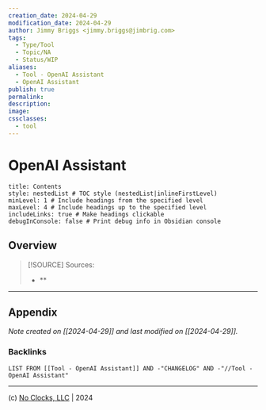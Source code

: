 ```yaml
---
creation_date: 2024-04-29
modification_date: 2024-04-29
author: Jimmy Briggs <jimmy.briggs@jimbrig.com>
tags:
  - Type/Tool
  - Topic/NA
  - Status/WIP
aliases:
  - Tool - OpenAI Assistant
  - OpenAI Assistant
publish: true
permalink:
description:
image:
cssclasses:
  - tool
---
```



# OpenAI Assistant

```table-of-contents
title: Contents 
style: nestedList # TOC style (nestedList|inlineFirstLevel)
minLevel: 1 # Include headings from the specified level
maxLevel: 4 # Include headings up to the specified level
includeLinks: true # Make headings clickable
debugInConsole: false # Print debug info in Obsidian console
```

## Overview

> [!SOURCE] Sources:
> - **

***

## Appendix

*Note created on [[2024-04-29]] and last modified on [[2024-04-29]].*

### Backlinks

```dataview
LIST FROM [[Tool - OpenAI Assistant]] AND -"CHANGELOG" AND -"//Tool - OpenAI Assistant"
```

***

(c) [No Clocks, LLC](https://github.com/noclocks) | 2024